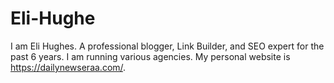 # Eli-Hughe
I am Eli Hughes. A professional blogger, Link Builder, and SEO expert for the past 6 years. I am running various agencies. My personal website is https://dailynewseraa.com/.
